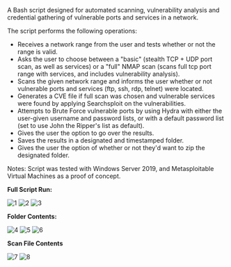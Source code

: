 A Bash script designed for automated scanning, vulnerability analysis and credential gathering of vulnerable ports and services in a network.

The script performs the following operations:
- Receives a network range from the user and tests whether or not the range is valid.
- Asks the user to choose between a "basic" (stealth TCP + UDP port scan, as well as services) or a "full" NMAP scan (scans full tcp port range with services, and includes vulnerability analysis).
- Scans the given network range and informs the user whether or not vulnerable ports and services (ftp, ssh, rdp, telnet) were located.
- Generates a CVE file if full scan was chosen and vulnerable services were found by applying Searchsploit on the vulnerabilities.
- Attempts to Brute Force vulnerable ports by using Hydra with either the user-given username and password lists, or with a default password list (set to use John the Ripper's list as default).
- Gives the user the option to go over the results.
- Saves the results in a designated and timestamped folder.
- Gives the user the option of whether or not they'd want to zip the designated folder. 


Notes:
Script was tested with Windows Server 2019, and Metasploitable Virtual Machines as a proof of concept.

<b>Full Script Run:</b>

![1](https://github.com/user-attachments/assets/a96ebead-b726-4cd7-bb0c-d870acd2637c)
![2](https://github.com/user-attachments/assets/b01dbf19-3423-4444-9f36-12140eba0418)
![3](https://github.com/user-attachments/assets/bed8c68a-5d1e-4c46-a252-35d1dfd4875e)

<b>Folder Contents:</b>

![4](https://github.com/user-attachments/assets/b3c745ff-0809-4762-821f-dc04d5539cb1)
![5](https://github.com/user-attachments/assets/54f26ded-2c04-470f-8b0d-e7ac80cfc0ab)
![6](https://github.com/user-attachments/assets/56b29f1c-6503-4553-8e1d-4bf7feaa39cd)

<b>Scan File Contents</b>

![7](https://github.com/user-attachments/assets/2f102224-d27e-4bc0-9740-ed1a96a539a2)
![8](https://github.com/user-attachments/assets/350cfffd-5069-4d43-8d7e-46239d1ac41f)

